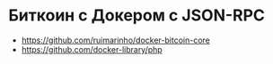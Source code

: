# Биткоин с Докером с JSON-RPC

 * https://github.com/ruimarinho/docker-bitcoin-core
 * https://github.com/docker-library/php

